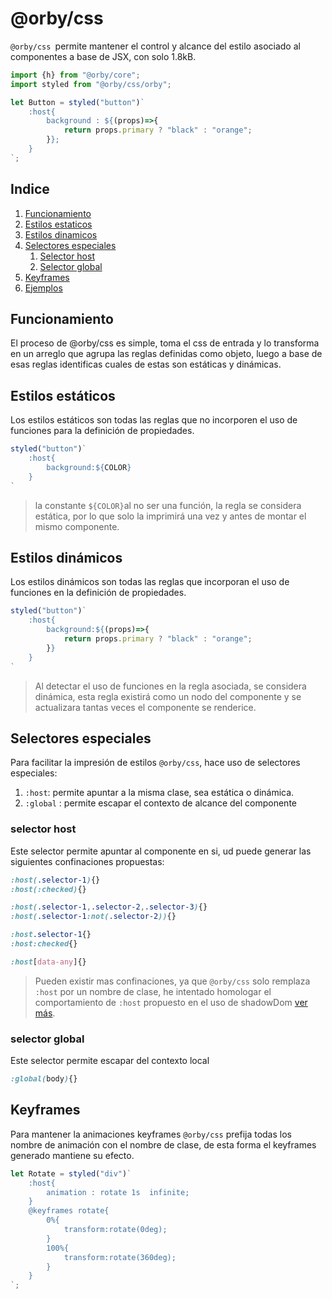 # @orby/css

`@orby/css `permite mantener el control y alcance del estilo asociado al componentes a base de JSX, con solo 1.8kB.

```jsx
import {h} from "@orby/core";
import styled from "@orby/css/orby";

let Button = styled("button")`
    :host{
		background : ${(props)=>{
    		return props.primary ? "black" : "orange";
		}};
    }
`;
```

## Indice

1. [Funcionamiento](#funcionamiento)
2. [Estilos estaticos](#estilos-estaticos)
3. [Estilos dinamicos](#estilos-dinamicos)
4. [Selectores especiales](#selectores-especiales)
    1. [Selector host](#selector-host)
    2. [Selector global](#selector-global)
5. [Keyframes](#keyframes)
6. [Ejemplos](#ejemplos)


## Funcionamiento

El proceso de @orby/css es simple, toma el css de entrada y lo transforma en un arreglo que agrupa las reglas definidas como objeto, luego a base de esas  reglas identificas cuales de estas son estáticas y dinámicas.

## Estilos estáticos

Los estilos estáticos son todas las reglas que no incorporen el uso de funciones para la definición de propiedades.

```jsx
styled("button")`
    :host{
        background:${COLOR}
    }
`
```
> la constante `${COLOR}`al no ser una función, la regla se considera estática, por lo que solo la imprimirá una vez y antes de montar el mismo componente.

## Estilos dinámicos
Los estilos dinámicos son todas las reglas que incorporan el uso de funciones en la definición de propiedades.

```jsx
styled("button")`
    :host{
        background:${(props)=>{
            return props.primary ? "black" : "orange";
        }}
    }
`
```
> Al detectar el uso de funciones en la regla asociada, se considera dinámica, esta regla existirá como un nodo del componente y se actualizara tantas veces el componente se renderice.

## Selectores especiales

Para facilitar la impresión de estilos `@orby/css`, hace uso de  selectores especiales: 

1. `:host`:  permite apuntar a la misma clase, sea estática o dinámica.
2. `:global` : permite escapar el contexto de alcance del componente

### selector host

Este selector permite apuntar al componente en si, ud puede generar las siguientes confinaciones propuestas:

```css
:host(.selector-1){}
:host(:checked){}

:host(.selector-1,.selector-2,.selector-3){}
:host(.selector-1:not(.selector-2)){}

:host.selector-1{}
:host:checked{}

:host[data-any]{}
```

> Pueden existir mas confinaciones, ya que `@orby/css` solo remplaza `:host` por un nombre de clase, he intentado homologar el comportamiento de `:host` propuesto en el uso de shadowDom [ver más](https://developer.mozilla.org/en-US/docs/Web/CSS/:host()).


### selector global

Este selector permite escapar del contexto local

```css
:global(body){}
```

## Keyframes

Para mantener la animaciones keyframes  `@orby/css` prefija todas los nombre de animación con el nombre de clase, de esta forma el keyframes generado mantiene su efecto.

```jsx
let Rotate = styled("div")`
    :host{
        animation : rotate 1s  infinite;
    }
    @keyframes rotate{
        0%{
            transform:rotate(0deg);
        }
        100%{
            transform:rotate(360deg);
        }
    }
`;
```

